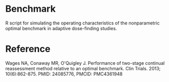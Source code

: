 # Benchmark
R script for simulating the operating characteristics of the nonparametric optimal benchmark in adaptive dose-finding studies. 

# Reference
Wages NA, Conaway MR, O'Quigley J. Performance of two-stage continual reassessment method relative to an optimal benchmark. Clin Trials. 2013; 10(6):862-875. PMID: 24085776, PMCID: PMC4361948
